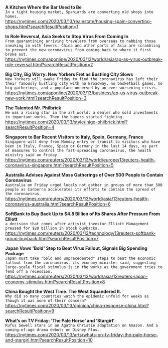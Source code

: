 **A Kitchen Where the Bar Used to Be**\
`In a tight housing market, Spaniards are converting old shops into homes.`\
https://nytimes.com/2020/03/13/realestate/housing-spain-converting-shops.html?searchResultPosition=1

**In Role Reversal, Asia Seeks to Stop Virus From Coming In**\
`From quarantining arriving travelers from overseas to nabbing those sneaking in with fevers, China and other parts of Asia are scrambling to prevent the new coronavirus from coming back to where it first broke out.`\
https://nytimes.com/aponline/2020/03/13/world/asia/ap-as-virus-outbreak-role-reversal.html?searchResultPosition=2

**Big City, Big Worry: New Yorkers Fret as Bustling City Slows**\
`New Yorkers will awake Friday to find the coronavirus has left their their famously bustling city with no Broadway, no basketball games, no big gatherings, and a populace unnerved by an ever-worsening crisis.`\
https://nytimes.com/aponline/2020/03/13/business/ap-us-virus-outbreak-new-york.html?searchResultPosition=3

**The Talented Mr. Philbrick**\
`He was a rising star in the art world: a dealer who sold investments in important works. Then the buyers started fighting.`\
https://nytimes.com/2020/03/13/style/inigo-philbrick.html?searchResultPosition=4

**Singapore to Bar Recent Visitors to Italy, Spain, Germany, France**\
`Singapore will deny from Monday entry or transit to visitors who have been in Italy, France, Spain or Germany in the last 14 days, as part of measures to control the fast-spreading coronavirus, the health ministry said on Friday.`\
https://nytimes.com/reuters/2020/03/13/world/europe/13reuters-health-coronavirus-singapore.html?searchResultPosition=5

**Australia Advises Against Mass Gatherings of Over 500 People to Contain Coronavirus**\
`Australia on Friday urged locals not gather in groups of more than 500 people as Canberra accelerates its efforts to contain the spread of the coronavirus.`\
https://nytimes.com/reuters/2020/03/13/world/asia/13reuters-health-coronavirus-australia.html?searchResultPosition=6

**SoftBank to Buy Back Up to $4.8 Billion of Its Shares After Pressure From Elliott**\
`a decision that comes after activist investor Elliott Management pressed for $20 billion in stock buybacks.`\
https://nytimes.com/reuters/2020/03/13/technology/13reuters-softbank-group-buyback.html?searchResultPosition=7

**Japan Vows 'Bold' Step to Beat Virus Fallout, Signals Big Spending Package**\
`Japan must take "bold and unprecedented" steps to beat the economic fallout from the coronavirus, its economy minister said, suggesting large-scale fiscal stimulus is in the works as the government tries to fend off a recession.`\
https://nytimes.com/reuters/2020/03/13/world/asia/13reuters-japan-economy-stimulus.html?searchResultPosition=8

**China Bought the West Time. The West Squandered It.**\
`Why did so many countries watch the epidemic unfold for weeks as though it was none of their concern?`\
https://nytimes.com/2020/03/13/opinion/china-response-china.html?searchResultPosition=9

**What’s on TV Friday: ‘The Pale Horse’ and ‘Stargirl’**\
`Rufus Sewell stars in an Agatha Christie adaptation on Amazon. And a coming-of-age drama debuts on Disney Plus.`\
https://nytimes.com/2020/03/13/arts/whats-on-tv-friday-the-pale-horse-and-stargirl.html?searchResultPosition=10


